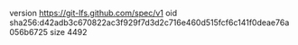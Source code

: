 version https://git-lfs.github.com/spec/v1
oid sha256:d42adb3c670822ac3f929f7d3d2c716e460d515fcf6c141f0deae76a056b6725
size 4492
